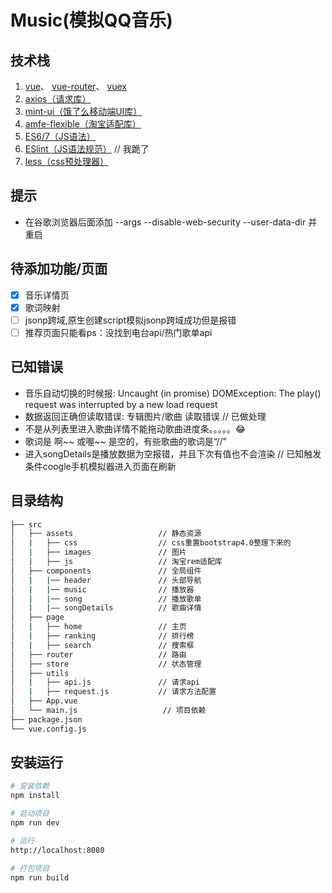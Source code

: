 #  Music(模拟QQ音乐)

## 技术栈
1. [vue](https://cn.vuejs.org/v2/guide/)、 [vue-router](https://router.vuejs.org/zh-cn/essentials/getting-started.html)、 [vuex](https://vuex.vuejs.org/zh-cn/getting-started.html)
2. [axios（请求库）](https://github.com/axios/axios)
3. [mint-ui（饿了么移动端UI库）](http://mint-ui.github.io/docs/#/zh-cn2)
4. [amfe-flexible（淘宝适配库）](https://github.com/amfe/lib-flexible)
7. [ES6/7（JS语法）](https://github.com/lukehoban/es6features)
8. [ESlint（JS语法规范）](https://github.com/standard/standard/blob/master/docs/RULES-zhcn.md)  // 我跪了
8. [less（css预处理器）](https://github.com/less/less-docs)

## 提示

- 在谷歌浏览器后面添加 --args --disable-web-security --user-data-dir 并重启


##  待添加功能/页面

- [x] 音乐详情页
- [x] 歌词映射
- [ ] jsonp跨域,原生创建script模拟jsonp跨域成功但是报错
- [ ] 推荐页面只能看ps：没找到电台api/热门歌单api

##  已知错误

- 音乐自动切换的时候报: Uncaught (in promise) DOMException: The play() request was interrupted by a new load request
- 数据返回正确但读取错误: 专辑图片/歌曲 读取错误   // 已做处理
- 不是从列表里进入歌曲详情不能拖动歌曲进度条。。。。。😂
- 歌词是 啊~~ 或喔~~ 是空的，有些歌曲的歌词是“//”
- 进入songDetails是播放数据为空报错，并且下次有值也不会渲染 // 已知触发条件coogle手机模拟器进入页面在刷新

## 目录结构

``` bash
├── src                          
│   ├── assets                   // 静态资源
│   |   ├── css                  // css重置bootstrap4.0整理下来的
│   |   ├── images               // 图片
│   |   ├── js                   // 淘宝rem适配库
│   ├── components               // 全局组件
│   |   |── header               // 头部导航
│   |   |── music                // 播放器
│   |   |── song                 // 播放歌单  
│   |   |—— songDetails          // 歌曲详情
│   ├── page                   
│   |   ├── home                 // 主页
│   |   ├── ranking              // 排行榜
│   |   ├── search               // 搜索框
│   ├── router                   // 路由
│   ├── store                    // 状态管理
│   ├── utils                   
│   |   ├── api.js               // 请求api
│   |   ├── request.js           // 请求方法配置
│   ├── App.vue
│   └── main.js                   // 项目依赖
├── package.json                 
└── vue.config.js               
```

## 安装运行

``` bash
# 安装依赖
npm install

# 启动项目
npm run dev

# 运行
http://localhost:8080

# 打包项目
npm run build
```
